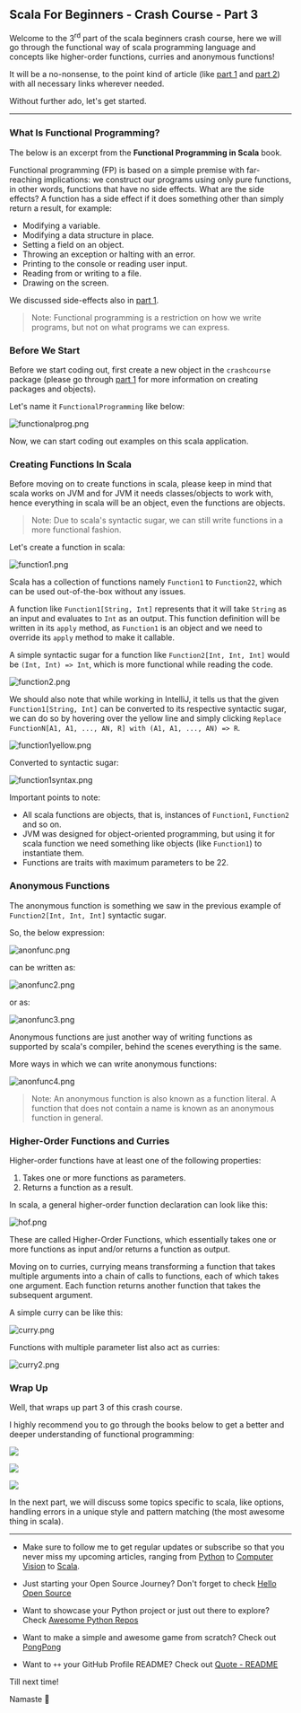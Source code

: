 ## Scala For Beginners - Crash Course - Part 3

Welcome to the 3<sup>rd</sup> part of the scala beginners crash course, here we will go through the functional way of scala programming language and concepts like higher-order functions, curries and anonymous functions!

It will be a no-nonsense, to the point kind of article (like [part 1](https://chandraji.dev/scala-for-beginners-crash-course-part-1) and [part 2](https://blog.codekaro.info/scala-for-beginners-crash-course-part-2)) with all necessary links wherever needed.

Without further ado, let's get started.

---

### What Is Functional Programming?

The below is an excerpt from the **Functional Programming in Scala** book.

Functional programming (FP) is based on a simple premise with far-reaching implications: we construct our programs using only pure functions, in other words, functions that have no side effects. What are the side effects? A function has a side effect if it does something other than simply return a result, for example:

* Modifying a variable.
* Modifying a data structure in place.
* Setting a field on an object.
* Throwing an exception or halting with an error.
* Printing to the console or reading user input.
* Reading from or writing to a file.
* Drawing on the screen.

We discussed side-effects also in [part 1](https://chandraji.dev/scala-for-beginners-crash-course-part-1).

> Note: Functional programming is a restriction on how we write programs, but not on what programs we can express.

### Before We Start

Before we start coding out, first create a new object in the `crashcourse` package (please go through [part 1](https://chandraji.dev/scala-for-beginners-crash-course-part-1) for more information on creating packages and objects).

Let's name it `FunctionalProgramming` like below:

![functionalprog.png](https://cdn.hashnode.com/res/hashnode/image/upload/v1630575945646/OC1gaLVh2.png)

Now, we can start coding out examples on this scala application.

### Creating Functions In Scala

Before moving on to create functions in scala, please keep in mind that scala works on JVM and for JVM it needs classes/objects to work with, hence everything in scala will be an object, even the functions are objects.

> Note: Due to scala's syntactic sugar, we can still write functions in a more functional fashion.

Let's create a function in scala:

![function1.png](https://cdn.hashnode.com/res/hashnode/image/upload/v1630575959941/pcZ5h_BWX.png)

Scala has a collection of functions namely `Function1` to `Function22`, which can be used out-of-the-box without any issues.

A function like `Function1[String, Int]` represents that it will take `String` as an input and evaluates to `Int` as an output. This function definition will be written in its `apply` method, as `Function1` is an object and we need to override its `apply` method to make it callable.

A simple syntactic sugar for a function like `Function2[Int, Int, Int]` would be `(Int, Int) => Int`, which is more functional while reading the code.

![function2.png](https://cdn.hashnode.com/res/hashnode/image/upload/v1630575972248/l-jeLp22Hj.png)

We should also note that while working in IntelliJ, it tells us that the given `Function1[String, Int]` can be converted to its respective syntactic sugar, we can do so by hovering over the yellow line and simply clicking `Replace FunctionN[A1, A1, ..., AN, R] with (A1, A1, ..., AN) => R`.

![function1yellow.png](https://cdn.hashnode.com/res/hashnode/image/upload/v1630575985895/CLRREEfBc.png)

Converted to syntactic sugar:

![function1syntax.png](https://cdn.hashnode.com/res/hashnode/image/upload/v1630575997793/1s4T2rLe-.png)

Important points to note:

* All scala functions are objects, that is, instances of `Function1`, `Function2` and so on.
* JVM was designed for object-oriented programming, but using it for scala function we need something like objects (like `Function1`) to instantiate them.
* Functions are traits with maximum parameters to be 22.

### Anonymous Functions

The anonymous function is something we saw in the previous example of `Function2[Int, Int, Int]` syntactic sugar.

So, the below expression:

![anonfunc.png](https://cdn.hashnode.com/res/hashnode/image/upload/v1630576036088/edN80uOpx.png)

can be written as:

![anonfunc2.png](https://cdn.hashnode.com/res/hashnode/image/upload/v1630576046885/Pqc562saY.png)

or as:

![anonfunc3.png](https://cdn.hashnode.com/res/hashnode/image/upload/v1630576059186/SLHmwCK82r.png)

Anonymous functions are just another way of writing functions as supported by scala's compiler, behind the scenes everything is the same.

More ways in which we can write anonymous functions:

![anonfunc4.png](https://cdn.hashnode.com/res/hashnode/image/upload/v1630576079593/k_WNsN_7p.png)

> Note: An anonymous function is also known as a function literal. A function that does not contain a name is known as an anonymous function in general.

### Higher-Order Functions and Curries

Higher-order functions have at least one of the following properties:

1. Takes one or more functions as parameters.
2. Returns a function as a result.

In scala, a general higher-order function declaration can look like this:

![hof.png](https://cdn.hashnode.com/res/hashnode/image/upload/v1630576093034/_ocWhLD0h.png)

These are called Higher-Order Functions, which essentially takes one or more functions as input and/or returns a function as output.

Moving on to curries, currying means transforming a function that takes multiple arguments into a chain of calls to functions, each of which takes one argument. Each function returns another function that takes the subsequent argument.

A simple curry can be like this:

![curry.png](https://cdn.hashnode.com/res/hashnode/image/upload/v1630576108908/ZoNJdX16A.png)

Functions with multiple parameter list also act as curries:

![curry2.png](https://cdn.hashnode.com/res/hashnode/image/upload/v1630576119542/o5ECg8pcP.png)

### Wrap Up

Well, that wraps up part 3 of this crash course.

I highly recommend you to go through the books below to get a better and deeper understanding of functional programming:

<a href="https://www.amazon.in/Functional-Thinking-Paradigm-Over-Syntax-ebook/dp/B00LEX6SP8?crid=2I35UGEUXLTHJ&dchild=1&keywords=functional+thinking&qid=1630574749&sprefix=functional+think%2Caps%2C317&sr=8-1&linkCode=li2&tag=chandrajidev-21&linkId=576c0c2c9e91856ea455b7baa167cbe1&language=en_IN&ref_=as_li_ss_il" target="_blank"><img border="0" src="//ws-in.amazon-adsystem.com/widgets/q?_encoding=UTF8&ASIN=B00LEX6SP8&Format=_SL160_&ID=AsinImage&MarketPlace=IN&ServiceVersion=20070822&WS=1&tag=chandrajidev-21&language=en_IN" ></a><img src="https://ir-in.amazon-adsystem.com/e/ir?t=chandrajidev-21&language=en_IN&l=li2&o=31&a=B00LEX6SP8" width="1" height="1" border="0" alt="" style="border:none !important; margin:0px !important;" />

<a href="https://www.amazon.in/Grokking-Simplicity-software-functional-thinking-ebook/dp/B09781TWFL?dchild=1&keywords=functional+thinking&qid=1630574798&sr=8-2&linkCode=li2&tag=chandrajidev-21&linkId=54fce22f0619670582a2391a0daf4e0b&language=en_IN&ref_=as_li_ss_il" target="_blank"><img border="0" src="//ws-in.amazon-adsystem.com/widgets/q?_encoding=UTF8&ASIN=B09781TWFL&Format=_SL160_&ID=AsinImage&MarketPlace=IN&ServiceVersion=20070822&WS=1&tag=chandrajidev-21&language=en_IN" ></a><img src="https://ir-in.amazon-adsystem.com/e/ir?t=chandrajidev-21&language=en_IN&l=li2&o=31&a=B09781TWFL" width="1" height="1" border="0" alt="" style="border:none !important; margin:0px !important;" />

<a href="https://www.amazon.in/Functional-Programming-Scala-Paul-Chiusano/dp/1617290653?crid=24RA56XW8MZX1&dchild=1&keywords=functional+programming+in+scala&qid=1630574828&sprefix=functional+prog%2Caps%2C322&sr=8-1&linkCode=li2&tag=chandrajidev-21&linkId=8928ebdaa8126f751f76a0612beeac4f&language=en_IN&ref_=as_li_ss_il" target="_blank"><img border="0" src="//ws-in.amazon-adsystem.com/widgets/q?_encoding=UTF8&ASIN=1617290653&Format=_SL160_&ID=AsinImage&MarketPlace=IN&ServiceVersion=20070822&WS=1&tag=chandrajidev-21&language=en_IN" ></a><img src="https://ir-in.amazon-adsystem.com/e/ir?t=chandrajidev-21&language=en_IN&l=li2&o=31&a=1617290653" width="1" height="1" border="0" alt="" style="border:none !important; margin:0px !important;" />

In the next part, we will discuss some topics specific to scala, like options, handling errors in a unique style and pattern matching (the most awesome thing in scala).

---

- Make sure to follow me to get regular updates or subscribe so that you never miss my upcoming articles, ranging from [Python](https://chandraji.dev/series/python) to [Computer Vision](https://chandraji.dev/series/computer-vision) to [Scala](https://chandraji.dev/series/scala).

- Just starting your Open Source Journey? Don't forget to check [Hello Open Source](https://github.com/siddharth2016/hello-open-source)

- Want to showcase your Python project or just out there to explore? Check [Awesome Python Repos](https://github.com/siddharth2016/awesome-python-repos)

- Want to make a simple and awesome game from scratch? Check out [PongPong](https://github.com/siddharth2016/PongPong)

- Want to `++` your GitHub Profile README? Check out [Quote - README](https://github.com/marketplace/actions/quote-readme)

Till next time!

Namaste 🙏
